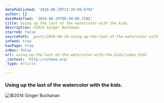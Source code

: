```yaml
---
datePublished: '2016-06-29T12:39:09.679Z'
author: []
dateModified: '2016-06-29T09:49:06.720Z'
title: Using up the last of the watercolor with the kids.
description: ©2014 Ginger Buchanan
starred: false
sourcePath: _posts/2016-06-29-using-up-the-last-of-the-watercolor-with-the-kids.md
inFeed: true
hasPage: true
inNav: false
url: using-up-the-last-of-the-watercolor-with-the-kids/index.html
_context: 'http://schema.org'
_type: Article

---
```

### Using up the last of the watercolor with the kids.
![©2014 Ginger Buchanan](https://the-grid-user-content.s3-us-west-2.amazonaws.com/fc5b1e0c-8cf9-4adb-8d17-ca77d159adc4.gif)